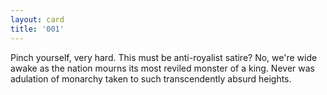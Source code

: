 ```yaml
---
layout: card
title: '001'
---
```


<p class="card001"><span class="firstCharacter">P</span>inch yourself, very hard. This must be anti-royalist satire? No, we're wide <br>awake as the nation mourns its most reviled monster of a king. Never was <br>adulation of monarchy taken to such transcendently absurd heights.</p>
